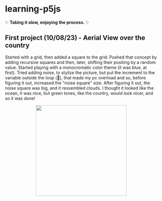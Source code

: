 # learning-p5js

✨ **Taking it slow, enjoying the process.** ✨

## First project (10/08/23) - Aerial View over the country

Started with a grid, then added a square to the grid. Pushed that concept by adding recursive squares and then, later, shifting their positing by a random value. Started playing with a monocromatic color theme (it was blue, at first). Tried adding noise, to stylize the picture, but put the increment to the variable outside the loop (🤡), that made my pc overload and so, before figuring it out, increased the "noise square" size. After figuring it out, the noise square was big, and it ressembled clouds. I thought it looked like the ocean, it was nice, but green tones, like the country, would look nicer, and so it was done!


<p align="center">
<img src="https://github.com/Pfalcao97/learning-p5js/assets/36635794/c8de6063-1b4a-4dcb-a707-e421377e29ac" align="center" height="300" width="300" >
</p>
